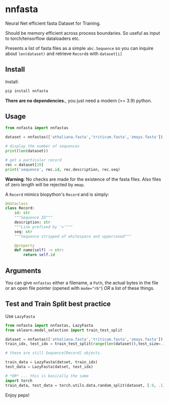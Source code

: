 # nnfasta

Neural Net efficient fasta Dataset for Training.

Should be memory efficient across process boundaries.
So useful as input to torch/tensorflow dataloaders etc.

Presents a list of fasta files as a simple `abc.Sequence`
so you can inquire about `len(dataset)` and retrieve
`Record`s with `dataset[i]`

## Install

Install:

```bash
pip install nnfasta
```

**There are no dependencies.**, you just need a modern (>= 3.9) python.

## Usage

```python
from nnfasta import nnfastas

dataset = nnfastas(['athaliana.fasta','triticum.fasta','zmays.fasta'])

# display the number of sequences
print(len(dataset))

# get a particular record
rec = dataset[20]
print('sequence', rec.id, rec.description, rec.seq)
```

**Warning**: No checks are made for the existence of
the fasta files. Also files of zero length will be rejected
by `mmap`.

A `Record` mimics biopython's `Record` and is simply:

```python
@dataclass
class Record:
    id: str
    """Sequence ID"""
    description: str
    """Line prefixed by '>'"""
    seq: str
    """Sequence stripped of whitespace and uppercased"""

    @property
    def name(self) -> str:
        return self.id
```

## Arguments

You can give `nnfastas` either a filename, a `Path`, the actual
bytes in the file or an open file pointer (opened with `mode="rb"`)
*OR* a list of these things.

## Test and Train Split best practice

Use `LazyFasta`

```python
from nnfasta import nnfastas, LazyFasta
from sklearn.model_selection import train_test_split

dataset = nnfastas(['athaliana.fasta','triticum.fasta','zmays.fasta'])
train_idx, test_idx = train_test_split(range(len(dataset)),test_size=.1,shuffle=True)

# these are still Sequence[Record] objects.

train_data = LazyFasta(datset, train_idx)
test_data = LazyFasta(datset, test_idx)

# *OR* ... this is basically the same
import torch
train_data, test_data = torch.utils.data.random_split(dataset, [.9, .1])

```

Enjoy peps!
